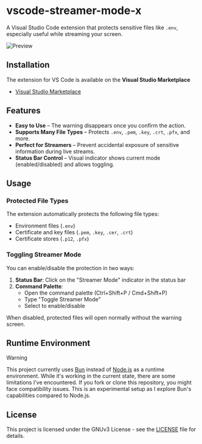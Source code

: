 # vscode-streamer-mode-x

A Visual Studio Code extension that protects sensitive files like `.env`, especially useful while streaming your screen.

<!-- When you try to open a protected file, **a warning screen** will appear instead of showing the file content. You can either **open the file anyway** or **close the warning**, keeping your secrets safe from accidental leaks during streams or presentations. -->

![Preview](docs/demo.gif)

## Installation

The extension for VS Code is available on the **Visual Studio Marketplace**
- [Visual Studio Marketplace](https://marketplace.visualstudio.com/items?itemName=staciax.vscode-streamer-mode-x)

## Features

- **Easy to Use** – The warning disappears once you confirm the action.
- **Supports Many File Types** – Protects `.env`, `.pem`, `.key`, `.crt`, `.pfx`, and more.
- **Perfect for Streamers** – Prevent accidental exposure of sensitive information during live streams.
- **Status Bar Control** – Visual indicator shows current mode (enabled/disabled) and allows toggling.

## Usage

### Protected File Types
The extension automatically protects the following file types:
- Environment files (`.env`)
- Certificate and key files (`.pem`, `.key`, `.cer`, `.crt`)
- Certificate stores (`.p12`, `.pfx`)

### Toggling Streamer Mode

You can enable/disable the protection in two ways:

1. **Status Bar**: Click on the "Streamer Mode" indicator in the status bar
2. **Command Palette**: 
   - Open the command palette (Ctrl+Shift+P / Cmd+Shift+P)
   - Type "Toggle Streamer Mode"
   - Select to enable/disable

When disabled, protected files will open normally without the warning screen.

## Runtime Environment

> [!WARNING]  
> This project currently uses [Bun](https://bun.sh/) instead of [Node.js](https://nodejs.org/) as a runtime environment. While it's working in the current state, there are some limitations I've encountered. If you fork or clone this repository, you might face compatibility issues. This is an experimental setup as I explore Bun's capabilities compared to Node.js.

## License

This project is licensed under the GNUv3 License - see the [LICENSE](LICENSE.md) file for details.

<!-- TODO -->
<!-- custom html, css -->
<!-- eslint,prettier to biomejs -->
